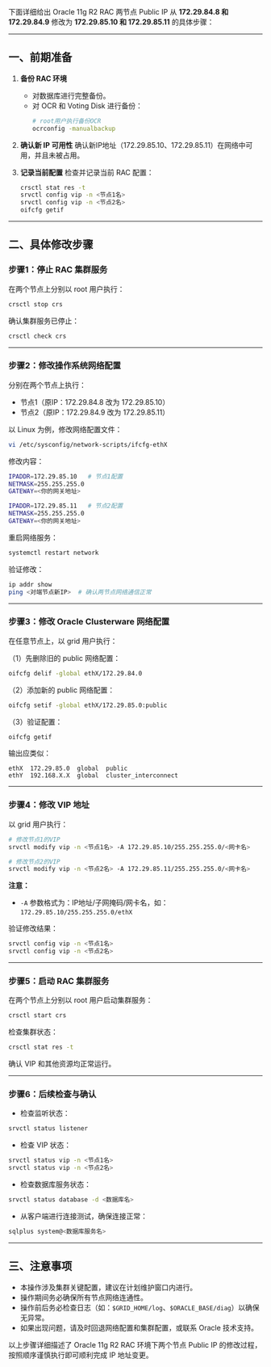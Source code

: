 下面详细给出 Oracle 11g R2 RAC 两节点 Public IP 从 **172.29.84.8 和 172.29.84.9** 修改为 **172.29.85.10 和 172.29.85.11** 的具体步骤：

---

## 一、前期准备

1. **备份 RAC 环境**
   - 对数据库进行完整备份。
   - 对 OCR 和 Voting Disk 进行备份：
     ```bash
     # root用户执行备份OCR
     ocrconfig -manualbackup
     ```

2. **确认新 IP 可用性**
   确认新IP地址（172.29.85.10、172.29.85.11）在网络中可用，并且未被占用。

3. **记录当前配置**
   检查并记录当前 RAC 配置：
   ```bash
   crsctl stat res -t
   srvctl config vip -n <节点1名>
   srvctl config vip -n <节点2名>
   oifcfg getif
   ```

---

## 二、具体修改步骤

### **步骤1：停止 RAC 集群服务**

在两个节点上分别以 root 用户执行：

```bash
crsctl stop crs
```

确认集群服务已停止：

```bash
crsctl check crs
```

---

### **步骤2：修改操作系统网络配置**

分别在两个节点上执行：

- 节点1（原IP：172.29.84.8 改为 172.29.85.10）
- 节点2（原IP：172.29.84.9 改为 172.29.85.11）

以 Linux 为例，修改网络配置文件：

```bash
vi /etc/sysconfig/network-scripts/ifcfg-ethX
```

修改内容：

```bash
IPADDR=172.29.85.10   # 节点1配置
NETMASK=255.255.255.0
GATEWAY=<你的网关地址>
```

```bash
IPADDR=172.29.85.11   # 节点2配置
NETMASK=255.255.255.0
GATEWAY=<你的网关地址>
```

重启网络服务：

```bash
systemctl restart network
```

验证修改：

```bash
ip addr show
ping <对端节点新IP>  # 确认两节点网络通信正常
```

---

### **步骤3：修改 Oracle Clusterware 网络配置**

在任意节点上，以 grid 用户执行：

（1）先删除旧的 public 网络配置：

```bash
oifcfg delif -global ethX/172.29.84.0
```

（2）添加新的 public 网络配置：

```bash
oifcfg setif -global ethX/172.29.85.0:public
```

（3）验证配置：

```bash
oifcfg getif
```

输出应类似：

```
ethX  172.29.85.0  global  public
ethY  192.168.X.X  global  cluster_interconnect
```

---

### **步骤4：修改 VIP 地址**

以 grid 用户执行：

```bash
# 修改节点1的VIP
srvctl modify vip -n <节点1名> -A 172.29.85.10/255.255.255.0/<网卡名>

# 修改节点2的VIP
srvctl modify vip -n <节点2名> -A 172.29.85.11/255.255.255.0/<网卡名>
```

**注意：**
- `-A` 参数格式为：IP地址/子网掩码/网卡名，如：`172.29.85.10/255.255.255.0/ethX`

验证修改结果：

```bash
srvctl config vip -n <节点1名>
srvctl config vip -n <节点2名>
```

---

### **步骤5：启动 RAC 集群服务**

在两个节点上分别以 root 用户启动集群服务：

```bash
crsctl start crs
```

检查集群状态：

```bash
crsctl stat res -t
```

确认 VIP 和其他资源均正常运行。

---

### **步骤6：后续检查与确认**

- 检查监听状态：
```bash
srvctl status listener
```

- 检查 VIP 状态：
```bash
srvctl status vip -n <节点1名>
srvctl status vip -n <节点2名>
```

- 检查数据库服务状态：
```bash
srvctl status database -d <数据库名>
```

- 从客户端进行连接测试，确保连接正常：
```bash
sqlplus system@<数据库服务名>
```

---

## 三、注意事项

- 本操作涉及集群关键配置，建议在计划维护窗口内进行。
- 操作期间务必确保所有节点网络连通性。
- 操作前后务必检查日志（如：`$GRID_HOME/log`、`$ORACLE_BASE/diag`）以确保无异常。
- 如果出现问题，请及时回退网络配置和集群配置，或联系 Oracle 技术支持。

以上步骤详细描述了 Oracle 11g R2 RAC 环境下两个节点 Public IP 的修改过程，按照顺序谨慎执行即可顺利完成 IP 地址变更。